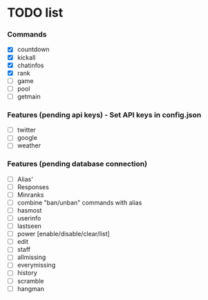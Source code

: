 # TODO list
### Commands
* [x] countdown
* [x] kickall
* [x] chatinfos
* [x] rank
* [ ] game
* [ ] pool
* [ ] getmain

### Features (pending api keys) - Set API keys in config.json
* [ ] twitter
* [ ] google
* [ ] weather

### Features (pending database connection)
* [ ] Alias'
* [ ] Responses
* [ ] Minranks
* [ ] combine "ban/unban" commands with alias
* [ ] hasmost
* [ ] userinfo
* [ ] lastseen
* [ ] power [enable/disable/clear/list]
* [ ] edit
* [ ] staff
* [ ] allmissing
* [ ] everymissing
* [ ] history
* [ ] scramble
* [ ] hangman
